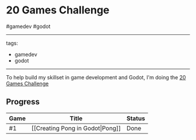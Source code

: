 # 20 Games Challenge

#gamedev #godot

---
tags:
  - gamedev
  - godot
---
To help build my skillset in game development and Godot, I'm doing the [20 Games Challenge](https://20_games_challenge.gitlab.io/challenge/) 

## Progress

| Game | Title                            | Status |
| ---- | -------------------------------- | ------ |
| #1   | [[Creating Pong in Godot\|Pong]] | Done   |
